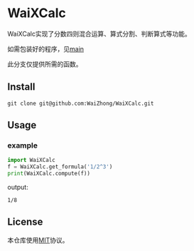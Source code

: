 # WaiXCalc

WaiXCalc实现了分数四则混合运算、算式分割、判断算式等功能。

如需包装好的程序，见[main](https://github.com/WaiZhong/WaiXCalc/)

此分支仅提供所需的函数。

## Install

    git clone git@github.com:WaiZhong/WaiXCalc.git

## Usage

### example

```python
import WaiXCalc
f = WaiXCalc.get_formula('1/2^3')
print(WaiXCalc.compute(f))
```
output:
```
1/8
```

## License

本仓库使用[MIT](LICENSE)协议。
